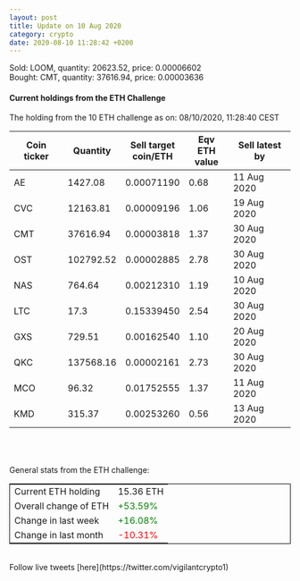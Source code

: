 ```yaml
---
layout: post
title: Update on 10 Aug 2020
category: crypto
date: 2020-08-10 11:28:42 +0200
---
```

<!-- Global site tag (gtag.js) - Google Analytics -->
<script async src="https://www.googletagmanager.com/gtag/js?id=UA-103831149-5"></script>
<script>
  window.dataLayer = window.dataLayer || [];
  function gtag(){dataLayer.push(arguments);}
  gtag('js', new Date());

  gtag('config', 'UA-103831149-5');
</script>
Sold: LOOM, quantity:     20623.52, price:   0.00006602<br>Bought: CMT, quantity:     37616.94, price:   0.00003636<br>

#### Current holdings from the ETH Challenge

The holding from the 10 ETH challenge as on: 08/10/2020, 11:28:40 CEST

|Coin ticker|Quantity|Sell target<br>coin/ETH|Eqv ETH<br>value|Sell latest by|
|-----------|--------|-----------|-----------|--------------|
AE|1427.08|  0.00071190|0.68|11 Aug 2020|
CVC|12163.81|  0.00009196|1.06|19 Aug 2020|
CMT|37616.94|  0.00003818|1.37|30 Aug 2020|
OST|102792.52|  0.00002885|2.78|30 Aug 2020|
NAS|764.64|  0.00212310|1.19|10 Aug 2020|
LTC|17.3|  0.15339450|2.54|30 Aug 2020|
GXS|729.51|  0.00162540|1.10|20 Aug 2020|
QKC|137568.16|  0.00002161|2.73|30 Aug 2020|
MCO|96.32|  0.01752555|1.37|11 Aug 2020|
KMD|315.37|  0.00253260|0.56|13 Aug 2020|

<br>
<br>
<br>
General stats from the ETH challenge:

<table style="border:1px solid black;margin-left:auto;margin-right:auto;">
	<tbody>
	<tr>
		<td>Current ETH holding</td>
		<td>     15.36 ETH</td>
	</tr>
	<tr>
		<td>Overall change of ETH</td>
		<td><font color="green">+53.59%</font></td>
	</tr>
	<tr>
		<td>Change in last week</td>
		<td><font color="green">+16.08%</font></td>
	</tr>
	<tr>
		<td>Change in last month</td>
		<td><font color="red">-10.31%</font></td>
	</tr>
	</tbody>
</table>

<br>
Follow live tweets [here](https://twitter.com/vigilantcrypto1)
<br>
<br>